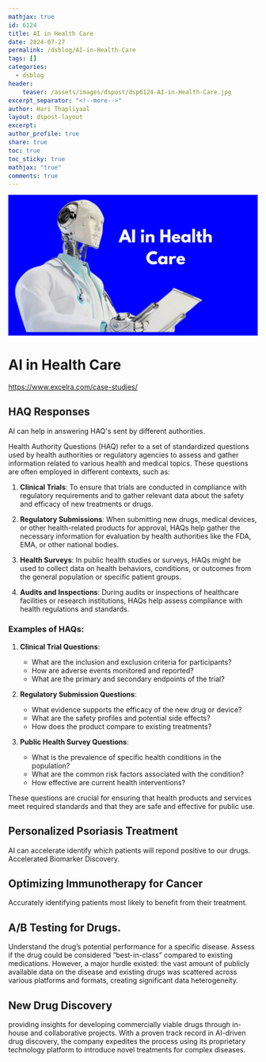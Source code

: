 ```yaml
---
mathjax: true
id: 6124
title: AI in Health Care
date: 2024-07-27
permalink: /dsblog/AI-in-Health-Care
tags: []
categories:
  - dsblog
header:
    teaser: /assets/images/dspost/dsp6124-AI-in-Health-Care.jpg
excerpt_separator: "<!--more-->"   
author: Hari Thapliyaal   
layout: dspost-layout   
excerpt:   
author_profile: true   
share: true   
toc: true   
toc_sticky: true 
mathjax: "true"
comments: true
---
```


![Health-Authority-Questions](/assets/images/dspost/dsp6124-AI-in-Health-Care.jpg)

# AI in Health Care
https://www.excelra.com/case-studies/

## HAQ Responses

AI can help in answering HAQ's sent by different authorities.

Health Authority Questions (HAQ) refer to a set of standardized questions used by health authorities or regulatory agencies to assess and gather information related to various health and medical topics. These questions are often employed in different contexts, such as:

1. **Clinical Trials**: To ensure that trials are conducted in compliance with regulatory requirements and to gather relevant data about the safety and efficacy of new treatments or drugs.
   
2. **Regulatory Submissions**: When submitting new drugs, medical devices, or other health-related products for approval, HAQs help gather the necessary information for evaluation by health authorities like the FDA, EMA, or other national bodies.

3. **Health Surveys**: In public health studies or surveys, HAQs might be used to collect data on health behaviors, conditions, or outcomes from the general population or specific patient groups.

4. **Audits and Inspections**: During audits or inspections of healthcare facilities or research institutions, HAQs help assess compliance with health regulations and standards.

### Examples of HAQs:

1. **Clinical Trial Questions**:
   - What are the inclusion and exclusion criteria for participants?
   - How are adverse events monitored and reported?
   - What are the primary and secondary endpoints of the trial?

2. **Regulatory Submission Questions**:
   - What evidence supports the efficacy of the new drug or device?
   - What are the safety profiles and potential side effects?
   - How does the product compare to existing treatments?

3. **Public Health Survey Questions**:
   - What is the prevalence of specific health conditions in the population?
   - What are the common risk factors associated with the condition?
   - How effective are current health interventions?

These questions are crucial for ensuring that health products and services meet required standards and that they are safe and effective for public use.

## Personalized Psoriasis Treatment
AI can accelerate identify which patients will repond positive to our drugs. Accelerated Biomarker Discovery.

## Optimizing Immunotherapy for Cancer
Accurately identifying patients most likely to benefit from their treatment.

## A/B Testing for Drugs. 
Understand the drug’s potential performance for a specific disease. Assess if the drug could be considered “best-in-class” compared to existing medications. However, a major hurdle existed: the vast amount of publicly available data on the disease and existing drugs was scattered across various platforms and formats, creating significant data heterogeneity.

## New Drug Discovery
providing insights for developing commercially viable drugs through in-house and collaborative projects. With a proven track record in AI-driven drug discovery, the company expedites the process using its proprietary technology platform to introduce novel treatments for complex diseases.




